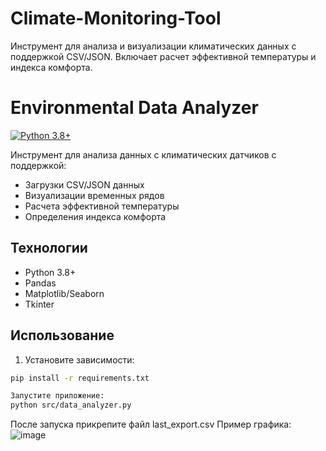 # Climate-Monitoring-Tool
Инструмент для анализа и визуализации климатических данных с поддержкой CSV/JSON.  Включает расчет эффективной температуры и индекса комфорта.
# Environmental Data Analyzer

[![Python 3.8+](https://img.shields.io/badge/Python-3.8+-blue.svg)](https://www.python.org/)

Инструмент для анализа данных с климатических датчиков с поддержкой:
- Загрузки CSV/JSON данных
- Визуализации временных рядов
- Расчета эффективной температуры
- Определения индекса комфорта


## Технологии
- Python 3.8+
- Pandas
- Matplotlib/Seaborn
- Tkinter

## Использование
1. Установите зависимости:
```bash
pip install -r requirements.txt

Запустите приложение:
python src/data_analyzer.py
```
После запуска прикрепите файл last_export.csv
Пример графика:
![image](https://github.com/user-attachments/assets/1a3d2106-8e43-407f-a698-5c9dccec4374)
